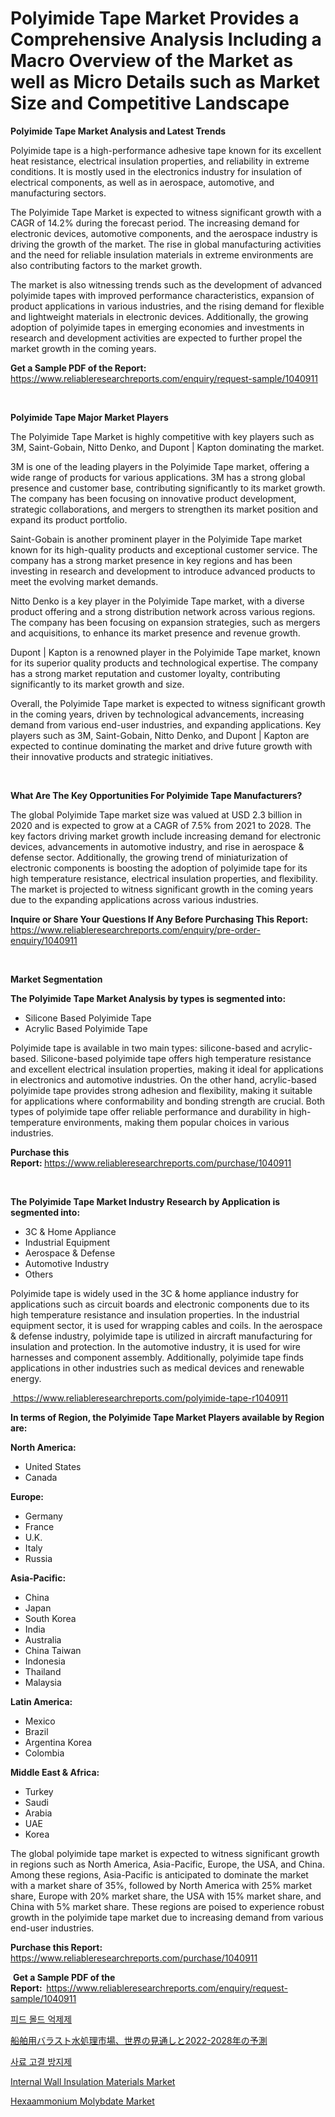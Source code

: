 <p><h1>Polyimide Tape Market Provides a Comprehensive Analysis Including a Macro Overview of the Market as well as Micro Details such as Market Size and Competitive Landscape</h1></p><p><strong>Polyimide Tape Market Analysis and Latest Trends</strong></p>
<p><p>Polyimide tape is a high-performance adhesive tape known for its excellent heat resistance, electrical insulation properties, and reliability in extreme conditions. It is mostly used in the electronics industry for insulation of electrical components, as well as in aerospace, automotive, and manufacturing sectors.</p><p>The Polyimide Tape Market is expected to witness significant growth with a CAGR of 14.2% during the forecast period. The increasing demand for electronic devices, automotive components, and the aerospace industry is driving the growth of the market. The rise in global manufacturing activities and the need for reliable insulation materials in extreme environments are also contributing factors to the market growth.</p><p>The market is also witnessing trends such as the development of advanced polyimide tapes with improved performance characteristics, expansion of product applications in various industries, and the rising demand for flexible and lightweight materials in electronic devices. Additionally, the growing adoption of polyimide tapes in emerging economies and investments in research and development activities are expected to further propel the market growth in the coming years.</p></p>
<p><strong>Get a Sample PDF of the Report:&nbsp;</strong> <a href="https://www.reliableresearchreports.com/enquiry/request-sample/1040911">https://www.reliableresearchreports.com/enquiry/request-sample/1040911</a></p>
<p>&nbsp;</p>
<p><strong>Polyimide Tape Major Market Players</strong></p>
<p><p>The Polyimide Tape Market is highly competitive with key players such as 3M, Saint-Gobain, Nitto Denko, and Dupont | Kapton dominating the market. </p><p>3M is one of the leading players in the Polyimide Tape market, offering a wide range of products for various applications. 3M has a strong global presence and customer base, contributing significantly to its market growth. The company has been focusing on innovative product development, strategic collaborations, and mergers to strengthen its market position and expand its product portfolio.</p><p>Saint-Gobain is another prominent player in the Polyimide Tape market known for its high-quality products and exceptional customer service. The company has a strong market presence in key regions and has been investing in research and development to introduce advanced products to meet the evolving market demands.</p><p>Nitto Denko is a key player in the Polyimide Tape market, with a diverse product offering and a strong distribution network across various regions. The company has been focusing on expansion strategies, such as mergers and acquisitions, to enhance its market presence and revenue growth.</p><p>Dupont | Kapton is a renowned player in the Polyimide Tape market, known for its superior quality products and technological expertise. The company has a strong market reputation and customer loyalty, contributing significantly to its market growth and size.</p><p>Overall, the Polyimide Tape market is expected to witness significant growth in the coming years, driven by technological advancements, increasing demand from various end-user industries, and expanding applications. Key players such as 3M, Saint-Gobain, Nitto Denko, and Dupont | Kapton are expected to continue dominating the market and drive future growth with their innovative products and strategic initiatives.</p></p>
<p>&nbsp;</p>
<p><strong>What Are The Key Opportunities For Polyimide Tape Manufacturers?</strong></p>
<p><p>The global Polyimide Tape market size was valued at USD 2.3 billion in 2020 and is expected to grow at a CAGR of 7.5% from 2021 to 2028. The key factors driving market growth include increasing demand for electronic devices, advancements in automotive industry, and rise in aerospace & defense sector. Additionally, the growing trend of miniaturization of electronic components is boosting the adoption of polyimide tape for its high temperature resistance, electrical insulation properties, and flexibility. The market is projected to witness significant growth in the coming years due to the expanding applications across various industries.</p></p>
<p><strong>Inquire or Share Your Questions If Any Before Purchasing This Report:</strong> <a href="https://www.reliableresearchreports.com/enquiry/pre-order-enquiry/1040911">https://www.reliableresearchreports.com/enquiry/pre-order-enquiry/1040911</a></p>
<p>&nbsp;</p>
<p><strong>Market Segmentation</strong></p>
<p><strong>The Polyimide Tape Market Analysis by types is segmented into:</strong></p>
<p><ul><li>Silicone Based Polyimide Tape</li><li>Acrylic Based Polyimide Tape</li></ul></p>
<p><p>Polyimide tape is available in two main types: silicone-based and acrylic-based. Silicone-based polyimide tape offers high temperature resistance and excellent electrical insulation properties, making it ideal for applications in electronics and automotive industries. On the other hand, acrylic-based polyimide tape provides strong adhesion and flexibility, making it suitable for applications where conformability and bonding strength are crucial. Both types of polyimide tape offer reliable performance and durability in high-temperature environments, making them popular choices in various industries.</p></p>
<p><strong>Purchase this Report:&nbsp;</strong><a href="https://www.reliableresearchreports.com/purchase/1040911">https://www.reliableresearchreports.com/purchase/1040911</a></p>
<p>&nbsp;</p>
<p><strong>The Polyimide Tape Market Industry Research by Application is segmented into:</strong></p>
<p><ul><li>3C & Home Appliance</li><li>Industrial Equipment</li><li>Aerospace & Defense</li><li>Automotive Industry</li><li>Others</li></ul></p>
<p><p>Polyimide tape is widely used in the 3C & home appliance industry for applications such as circuit boards and electronic components due to its high temperature resistance and insulation properties. In the industrial equipment sector, it is used for wrapping cables and coils. In the aerospace & defense industry, polyimide tape is utilized in aircraft manufacturing for insulation and protection. In the automotive industry, it is used for wire harnesses and component assembly. Additionally, polyimide tape finds applications in other industries such as medical devices and renewable energy.</p></p>
<p><a href="https://www.reliableresearchreports.com/polyimide-tape-r1040911">&nbsp;https://www.reliableresearchreports.com/polyimide-tape-r1040911</a></p>
<p><strong>In terms of Region, the Polyimide Tape Market Players available by Region are:</strong></p>
<p>
    <p> <strong> North America: </strong>
        <ul>
            <li>United States</li>
            <li>Canada</li>
        </ul>
        </p> 
    <p> <strong> Europe: </strong>
        <ul>
            <li>Germany</li>
            <li>France</li>
            <li>U.K.</li>
            <li>Italy</li>
            <li>Russia</li>
        </ul>
        </p> 
    <p> <strong> Asia-Pacific: </strong>
        <ul>
            <li>China</li>
            <li>Japan</li>
            <li>South Korea</li>
            <li>India</li>
            <li>Australia</li>
            <li>China Taiwan</li>
            <li>Indonesia</li>
            <li>Thailand</li>
            <li>Malaysia</li>
        </ul>
        </p> 
    <p> <strong> Latin America: </strong>
        <ul>
            <li>Mexico</li>
            <li>Brazil</li>
            <li>Argentina Korea</li>
            <li>Colombia</li>
        </ul>
        </p> 
    <p> <strong> Middle East & Africa: </strong>
        <ul>
            <li>Turkey</li>
            <li>Saudi</li>
            <li>Arabia</li>
            <li>UAE</li>
            <li>Korea</li>
        </ul>
    </p>
    </p>
<p><p>The global polyimide tape market is expected to witness significant growth in regions such as North America, Asia-Pacific, Europe, the USA, and China. Among these regions, Asia-Pacific is anticipated to dominate the market with a market share of 35%, followed by North America with 25% market share, Europe with 20% market share, the USA with 15% market share, and China with 5% market share. These regions are poised to experience robust growth in the polyimide tape market due to increasing demand from various end-user industries.</p></p>
<p><strong>Purchase this Report: </strong><a href="https://www.reliableresearchreports.com/purchase/1040911">https://www.reliableresearchreports.com/purchase/1040911</a></p>
<p>&nbsp;<strong>Get a Sample PDF of the Report:&nbsp;&nbsp;</strong><a href="https://www.reliableresearchreports.com/enquiry/request-sample/1040911">https://www.reliableresearchreports.com/enquiry/request-sample/1040911</a></p>
<p><strong></strong></p>
<p><p><a href="https://github.com/JackieFauhey9089475/Market-Research-Report-List-2/blob/main/7378863119901.md">피드 몰드 억제제</a></p><p><a href="https://github.com/MacyOrn/Market-Research-Report-List-1/blob/main/1235059131301.md">船舶用バラスト水処理市場、世界の見通しと2022-2028年の予測</a></p><p><a href="https://github.com/chupp85/Market-Research-Report-List-1/blob/main/1584648119902.md">사료 고결 방지제</a></p><p><a href="https://github.com/nhteumcc68/Market-Research-Report-List-1/blob/main/internal-wall-insulation-materials-market.md">Internal Wall Insulation Materials Market</a></p><p><a href="https://github.com/phuonganhit041011/Market-Research-Report-List-1/blob/main/hexaammonium-molybdate-market.md">Hexaammonium Molybdate Market</a></p></p>